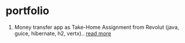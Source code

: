 # portfolio

1. Money transfer app as Take-Home Assignment from Revolut (java, guice, hibernate, h2, vertx).. [read more](https://github.com/vsushko/portfolio/tree/master/revolut)

